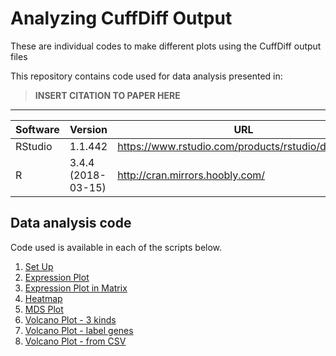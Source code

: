 # Analyzing CuffDiff Output
These are individual codes to make different plots using the CuffDiff output files


This repository contains code used for data analysis presented in: 

> **INSERT CITATION TO PAPER HERE**

----

| Software | Version | URL | 
| --- | --- | --- |
| RStudio | 1.1.442 | https://www.rstudio.com/products/rstudio/download/ |
| R | 3.4.4 (2018-03-15) | http://cran.mirrors.hoobly.com/  |


## Data analysis code

Code used is available in each of the scripts below.

1. [Set Up](https://github.com/rasou2ba/Analyzing-CuffDiff-Output/blob/master/Set%20Up%20-%20Always%20Run%201st)
1. [Expression Plot](https://github.com/rasou2ba/Analyzing-CuffDiff-Output/blob/master/Expression%20Plot)
1. [Expression Plot in Matrix](https://github.com/rasou2ba/Analyzing-CuffDiff-Output/blob/master/Expression%20Plot%20in%20Matrix)
1. [Heatmap](https://github.com/rasou2ba/Analyzing-CuffDiff-Output/blob/master/Heatmap)
1. [MDS Plot](https://github.com/rasou2ba/Analyzing-CuffDiff-Output/blob/master/MDS%20Plot)
1. [Volcano Plot - 3 kinds](https://github.com/rasou2ba/Analyzing-CuffDiff-Output/blob/master/Volcano%20Plots)
1. [Volcano Plot - label genes](https://github.com/rasou2ba/Analyzing-CuffDiff-Output/blob/master/Volcano%20Plot%20-%20Label%20Many%20Genes)
1. [Volcano Plot - from CSV](https://github.com/rasou2ba/Analyzing-CuffDiff-Output/blob/master/Volcano%20Plot%20-%20From%20CSV%20(not%20CuffDiff))
